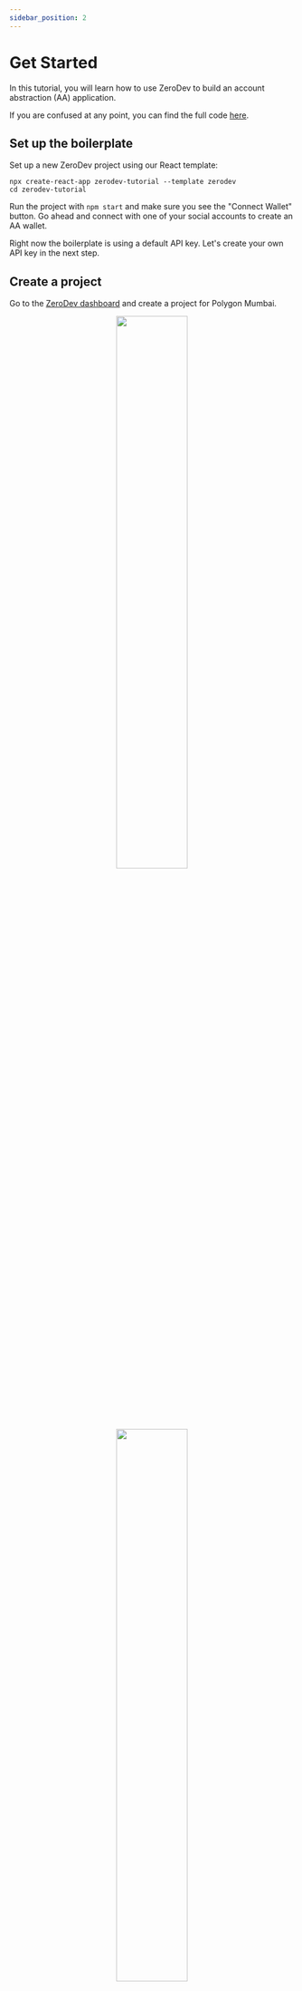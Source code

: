 ```yaml
---
sidebar_position: 2
---
```


# Get Started

In this tutorial, you will learn how to use ZeroDev to build an account abstraction (AA) application.

If you are confused at any point, you can find the full code [here](https://github.com/zerodevapp/zerodev-tutorial).

## Set up the boilerplate

Set up a new ZeroDev project using our React template:

```
npx create-react-app zerodev-tutorial --template zerodev
cd zerodev-tutorial
```

Run the project with `npm start` and make sure you see the "Connect Wallet" button.  Go ahead and connect with one of your social accounts to create an AA wallet.

Right now the boilerplate is using a default API key.  Let's create your own API key in the next step.

## Create a project

Go to the [ZeroDev dashboard](https://dashboard.zerodev.app/) and create a project for Polygon Mumbai.

<p align="center">
  <img src="/img/dashboard_create_project.png" width="50%" />
</p>

<p align="center">
  <img src="/img/dashboard_project_home.png" width="50%" />
</p>

Copy the project ID.  Go to `src/index.tsx` in your code and update the `projectId` to your own project ID.  Make sure you can still login with your social account.

## Set up gas policies

While we are at the dashboard, let's set up "Gas Policies" -- rules that determine which transactions we will sponsor gas for.

Go to the "Gas Policies" section of you dashboard and enter the following into "Global Policies":

<p align="center">
  <img src="/img/global_policies.png" width="80%" />
</p>

Make sure to click "Save".

## Send transactions with Wagmi

For this tutorial, we will build an NFT drop.  We have already deployed the NFT contract on Mumbai at `0x34bE7f35132E97915633BC1fc020364EA5134863`.  The contract has a `mint()` function that anyone can call to mint and receive an NFT.

The tutorial template uses RainbowKit, which is built on [Wagmi](https://wagmi.sh/), so we will be using Wagmi to interact with the contract.  Go to `App.tsx` and replace the content with the following:

```tsx
import { useCallback, useEffect, useRef, useState } from "react";
import './App.css';
import { Contract } from 'ethers'
import {
  useAccount,
  usePrepareContractWrite,
  useContractWrite,
  useContractRead,
  useSigner,
} from "wagmi";
import { ConnectButton } from '@rainbow-me/rainbowkit'
import { ZeroDevSigner } from '@zerodevapp/sdk'

const contractAddress = '0x34bE7f35132E97915633BC1fc020364EA5134863'
const contractABI = [
  'function mint(address _to) public',
  'function balanceOf(address owner) external view returns (uint256 balance)'
]

function App() {
  const { address, isConnected } = useAccount();

  const { config } = usePrepareContractWrite({
    address: contractAddress,
    abi: contractABI,
    functionName: "mint",
    args: [address],
    enabled: true
  });
  const { write: mint, isLoading } = useContractWrite(config);

  const { data: balance = 0, refetch } = useContractRead({
    address: contractAddress,
    abi: contractABI,
    functionName: "balanceOf",
    args: [address],
  });

  const interval = useRef<any>()

  const handleClick = useCallback(() => {
    if (mint) {
      mint()
      interval.current = setInterval(() => {
        refetch()
      }, 1000)
    }
  }, [mint, refetch])

  useEffect(() => {
    if (interval.current) {
      clearInterval(interval.current)
    }
  }, [balance, interval]);

  return (
    <div style={{ display: 'flex', alignItems: 'center', justifyContent: 'center', flexDirection: 'column', gap: '1rem' }}>
      <ConnectButton />
      {isConnected && (
        <>
          <strong style={{ fontSize: '1.5rem' }}>NFT Count</strong>
          <div style={{ fontSize: '1.5rem' }}>{`${balance ?? 0}`}</div>
          <button
            onClick={handleClick}
            disabled={isLoading}
          >
            {isLoading ? 'Loading...' : 'Mint NFT'}
          </button>
        </>
      )}
    </div>
  );
}
export default App;
```

Now try minting the NFT.  If your NFT balance went up -- congrats!  You've just accomplished the impossible: sending transactions without paying gas.  This is all thanks to the gas sponsoring policies you set up earlier.

## Bundle Transactions with ZeroDev SDK

Minting one NFT at a time is cool, but what if we wanna mint two at a time?  With a traditional wallet, you'd have to send two transactions.  With AA, we can bundle multiple transactions and send them as one -- saving the user time and gas cost.

Add the following code to `App.tsx`:

```tsx
// add this to your component code
  const { data: signer } = useSigner<ZeroDevSigner>()
  const [isBatchMintLoading, setIsBatchMintLoading] = useState(false)
  const batchMint = async () => {
    setIsBatchMintLoading(true)
    const nftContract = new Contract(contractAddress, contractABI, signer!)
    await signer!.execBatch([
      {
        to: contractAddress,
        data: nftContract.interface.encodeFunctionData("mint", [address]),
      },
      {
        to: contractAddress,
        data: nftContract.interface.encodeFunctionData("mint", [address]),
      },
    ])
    interval.current = setInterval(() => {
      refetch()
    }, 1000)
    setIsBatchMintLoading(false)
  }

// add a button to your JSX
          <button
            onClick={batchMint}
            disabled={isBatchMintLoading}
          >
            {isBatchMintLoading ? 'Loading...' : 'Double Mint NFT'}
          </button>
```

Now you should have a "Double Mint NFT" button.  Click that and watch your NFT balance increase by two.  Boom!  We just sent two transactions as one with ZeroDev.

## Next Steps

Now that you have got a taste of ZeroDev, it's time to dive deep into the docs!

- Learn how to [create AA wallets](/create-wallets/overview).
- Learn how to [use AA wallets](/use-wallets/overview) to build powerful Web3 experiences.